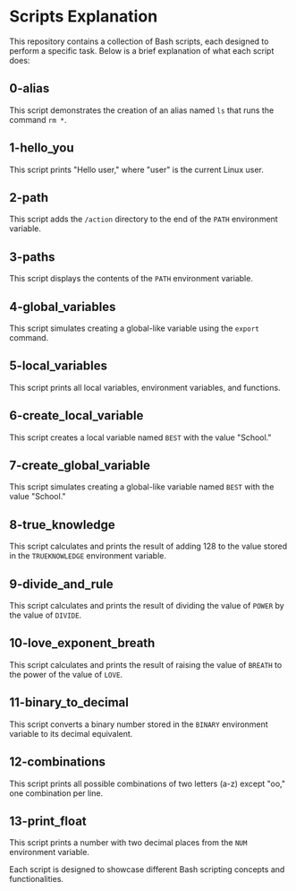 # Scripts Explanation

This repository contains a collection of Bash scripts, each designed to perform a specific task. Below is a brief explanation of what each script does:

## 0-alias

This script demonstrates the creation of an alias named `ls` that runs the command `rm *`.

## 1-hello_you

This script prints "Hello user," where "user" is the current Linux user.

## 2-path

This script adds the `/action` directory to the end of the `PATH` environment variable.

## 3-paths

This script displays the contents of the `PATH` environment variable.

## 4-global_variables

This script simulates creating a global-like variable using the `export` command.

## 5-local_variables

This script prints all local variables, environment variables, and functions.

## 6-create_local_variable

This script creates a local variable named `BEST` with the value "School."

## 7-create_global_variable

This script simulates creating a global-like variable named `BEST` with the value "School."

## 8-true_knowledge

This script calculates and prints the result of adding 128 to the value stored in the `TRUEKNOWLEDGE` environment variable.

## 9-divide_and_rule

This script calculates and prints the result of dividing the value of `POWER` by the value of `DIVIDE`.

## 10-love_exponent_breath

This script calculates and prints the result of raising the value of `BREATH` to the power of the value of `LOVE`.

## 11-binary_to_decimal

This script converts a binary number stored in the `BINARY` environment variable to its decimal equivalent.

## 12-combinations

This script prints all possible combinations of two letters (a-z) except "oo," one combination per line.

## 13-print_float

This script prints a number with two decimal places from the `NUM` environment variable.

Each script is designed to showcase different Bash scripting concepts and functionalities.
